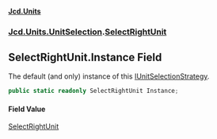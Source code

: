 #### [Jcd.Units](index 'index')
### [Jcd.Units.UnitSelection](Jcd.Units.UnitSelection 'Jcd.Units.UnitSelection').[SelectRightUnit](SelectRightUnit 'Jcd.Units.UnitSelection.SelectRightUnit')

## SelectRightUnit.Instance Field

The default (and only) instance of this [IUnitSelectionStrategy](IUnitSelectionStrategy 'Jcd.Units.UnitSelection.IUnitSelectionStrategy').

```csharp
public static readonly SelectRightUnit Instance;
```

#### Field Value
[SelectRightUnit](SelectRightUnit 'Jcd.Units.UnitSelection.SelectRightUnit')